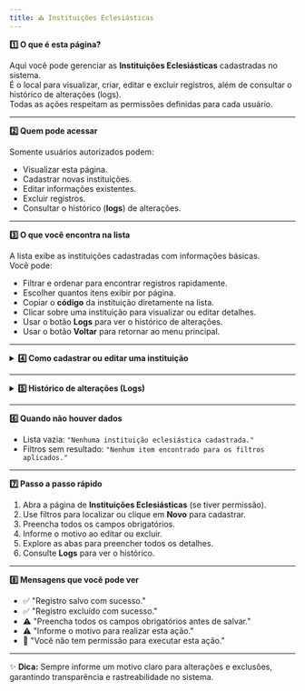 ```yaml
---
title: ⛪ Instituições Eclesiásticas
---
```

 


<summary><strong>1️⃣ O que é esta página?</strong></summary>

Aqui você pode gerenciar as **Instituições Eclesiásticas** cadastradas no sistema.  
É o local para visualizar, criar, editar e excluir registros, além de consultar o histórico de alterações (logs).  
Todas as ações respeitam as permissões definidas para cada usuário.


---


<summary><strong>2️⃣ Quem pode acessar</strong></summary>

Somente usuários autorizados podem:
- Visualizar esta página.
- Cadastrar novas instituições.
- Editar informações existentes.
- Excluir registros.
- Consultar o histórico (**logs**) de alterações.



---


<summary><strong>3️⃣ O que você encontra na lista</strong></summary>

A lista exibe as instituições cadastradas com informações básicas.  
Você pode:
- Filtrar e ordenar para encontrar registros rapidamente.
- Escolher quantos itens exibir por página.
- Copiar o **código** da instituição diretamente na lista.
- Clicar sobre uma instituição para visualizar ou editar detalhes.
- Usar o botão **Logs** para ver o histórico de alterações.
- Usar o botão **Voltar** para retornar ao menu principal.



---

<details>
<summary><strong>4️⃣ Como cadastrar ou editar uma instituição</strong></summary>

Para **criar** uma nova instituição:
1. Clique em **Novo**.
2. Preencha todos os campos obrigatórios.
3. Clique em **Salvar**.

Para **editar** uma instituição existente:
1. Clique no registro desejado.
2. Atualize as informações necessárias.
3. Informe o motivo da alteração.
4. Salve.

Para **excluir**:
1. Selecione o registro.
2. Clique em **Excluir**.
3. Informe o motivo.
4. Confirme.

---

### **Campos principais na edição**
- **Código ID** (Automático)
- **Instituição Eclesiástica**
- **Abreviação**
- **Dados de Fundação** (data, local, etc.)
- **Tipo de Instituição Eclesiástica**
- **Características**
- **Regional**
- **Província Eclesiástica**
- **Circunscrição Eclesiástica**
- **Função Principal**
- **Histórico**
- **Congregação/Ordem Religiosa** (marcar se aplicável)
- **Administração de Religiosos** (marcar se aplicável)

---

### **Abas disponíveis**
1. **Localização**  
   - CEP, país, estado, cidade, bairro, rua, número, complemento, caixa postal.

2. **Contatos**  
   - E-mails, telefones, redes sociais, sites.

3. **Dados da Organização**  
   - CNPJ, CNAE primário, CNAEs secundários.

4. **Funções** *(mesma lógica das outras páginas)*  
   - Adicionar, editar ou excluir funções.  
   - Registrar funções passadas com datas de início e fim.  
   - Filtrar por status, tipo, data e responsável.

5. **Histórico da Instituição**  
   - Registro de eventos e marcos relevantes.

6. **Dados Extras**  
   - Observações e anexos.

7. **Instituições Vinculadas**  
   - Lista e gerenciamento de instituições relacionadas.

</details>

---

<details>
<summary><strong>5️⃣ Histórico de alterações (Logs)</strong></summary>

Mostra:
- Data e hora da ação.
- Usuário responsável.
- Tipo de ação (criação, edição, exclusão).
- Motivo informado.

**Acesso:**
- Na lista, botão **Logs** ao lado do registro.
- No formulário aberto, botão **Logs** no topo.

</details>

---


<summary><strong>6️⃣ Quando não houver dados</strong></summary>

- Lista vazia: `"Nenhuma instituição eclesiástica cadastrada."`
- Filtros sem resultado: `"Nenhum item encontrado para os filtros aplicados."`



---


<summary><strong>7️⃣ Passo a passo rápido</strong></summary>

1. Abra a página de **Instituições Eclesiásticas** (se tiver permissão).
2. Use filtros para localizar ou clique em **Novo** para cadastrar.
3. Preencha todos os campos obrigatórios.
4. Informe o motivo ao editar ou excluir.
5. Explore as abas para preencher todos os detalhes.
6. Consulte **Logs** para ver o histórico.



---


<summary><strong>8️⃣ Mensagens que você pode ver</strong></summary>

- ✅ "Registro salvo com sucesso."
- ✅ "Registro excluído com sucesso."
- ⚠️ "Preencha todos os campos obrigatórios antes de salvar."
- ⚠️ "Informe o motivo para realizar esta ação."
- 🚫 "Você não tem permissão para executar esta ação."



---

✨ **Dica:** Sempre informe um motivo claro para alterações e exclusões, garantindo transparência e rastreabilidade no sistema.